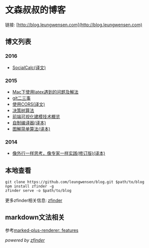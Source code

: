 # 文森叔叔的博客

链接: [http://blog.leungwensen.com](http://blog.leungwensen.com)

## 博文列表

### 2016

* [SocialCalc(译文)](./2016/socialcalc.md)

### 2015

* [Mac下使用latex遇到的问题及解法](./2015/fixing-latex-in-mac.md)
* [git二三事](./2015/git.md)
* [使用CORS(译文)](./2015/cors.md)
* [决策树算法](./2015/decision-tree.md)
* [前端可视化建模技术概览](./2015/frontend-visual-modeling.md)
* [自制编译器(译本)](./2015/lets-make-a-compiler.md)
* [图解简单算法(译本)](./2015/an-illustrated-brief-introduction-to-algorithm.md)

### 2014

* [像外行一样思考，像专家一样实践(修订版)(译本)](./2014/think-like-a-rookie-while-practice-like-a-pro.md)

## 本地查看

```shell
git clone https://github.com/leungwensen/blog.git $path/to/blog
npm install zfinder -g
zfinder serve -o $path/to/blog
```

更多zfinder相关信息: [zfinder](https://github.com/zfinder)

## markdown文法相关

参考[marked-plus-renderer: features](http://leungwensen.github.io/marked-plus-renderer/demo/features.html)

*powered by [zfinder](https://github.com/zfinder)*
